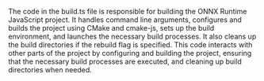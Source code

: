 The code in the build.ts file is responsible for building the ONNX Runtime JavaScript project. It handles command line arguments, configures and builds the project using CMake and cmake-js, sets up the build environment, and launches the necessary build processes. It also cleans up the build directories if the rebuild flag is specified. This code interacts with other parts of the project by configuring and building the project, ensuring that the necessary build processes are executed, and cleaning up build directories when needed.